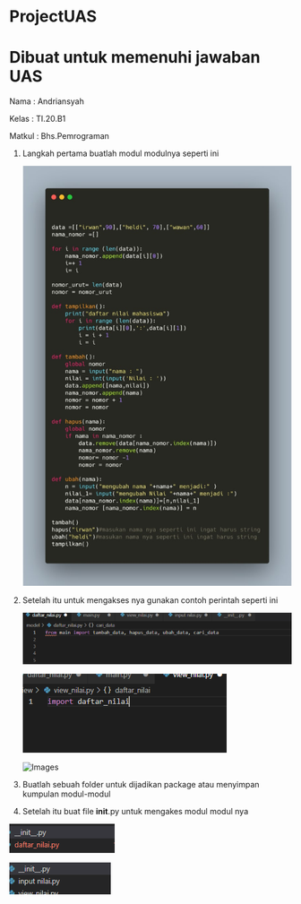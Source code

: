 # ProjectUAS

# Dibuat untuk memenuhi jawaban UAS 

Nama : Andriansyah

Kelas : TI.20.B1

Matkul : Bhs.Pemrograman



1. Langkah pertama buatlah modul modulnya seperti ini
     
     ![Images](picture/main.jpg)

2. Setelah itu untuk mengakses nya gunakan contoh perintah seperti ini 
  
    ![Images](picture/daftarnilai.png)

    ![Images](picture/viewnilai.png)

    ![Images](picture/inputnilai.png)


3. Buatlah sebuah folder untuk dijadikan package atau menyimpan kumpulan modul-modul

4. Setelah itu buat file __init__.py untuk mengakes modul modul nya

  ![Images](picture/init.png)

  
![Images](picture/initview.png)




